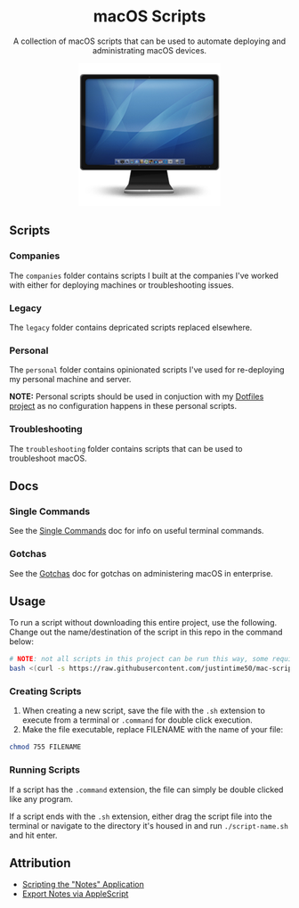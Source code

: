 <div align="center">

# macOS Scripts

A collection of macOS scripts that can be used to automate deploying and administrating macOS devices.

<img src="https://raw.githubusercontent.com/justintime50/assets/main/src/os-scripting/macos.png" alt="Showcase">

</div>

## Scripts

### Companies

The `companies` folder contains scripts I built at the companies I've worked with either for deploying machines or troubleshooting issues.

### Legacy

The `legacy` folder contains depricated scripts replaced elsewhere.

### Personal

The `personal` folder contains opinionated scripts I've used for re-deploying my personal machine and server.

**NOTE:** Personal scripts should be used in conjuction with my [Dotfiles project](https://github.com/Justintime50/dotfiles) as no configuration happens in these personal scripts.

### Troubleshooting

The `troubleshooting` folder contains scripts that can be used to troubleshoot macOS.

## Docs

### Single Commands

See the [Single Commands](src/docs/single-commands.md) doc for info on useful terminal commands.

### Gotchas

See the [Gotchas](src/docs/gotchas.md) doc for gotchas on administering macOS in enterprise.

## Usage

To run a script without downloading this entire project, use the following. Change out the name/destination of the script in this repo in the command below:

```bash
# NOTE: not all scripts in this project can be run this way, some require being downloaded which is the recommended approach
bash <(curl -s https://raw.githubusercontent.com/justintime50/mac-scripting/main/src/scripts/companies/buyboxexperts/deploy-bbe-mac.command)
```

### Creating Scripts

1. When creating a new script, save the file with the `.sh` extension to execute from a terminal or `.command` for double click execution.
1. Make the file executable, replace FILENAME with the name of your file:

```bash
chmod 755 FILENAME
```

### Running Scripts

If a script has the `.command` extension, the file can simply be double clicked like any program.

If a script ends with the `.sh` extension, either drag the script file into the terminal or navigate to the directory it's housed in and run `./script-name.sh` and hit enter.

## Attribution

* [Scripting the "Notes" Application](https://www.macosxautomation.com/applescript/notes/index.html)
* [Export Notes via AppleScript](https://gist.github.com/jthigpen/5067358)
